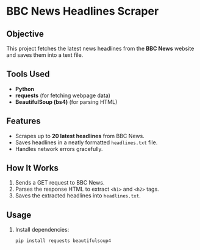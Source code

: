 # BBC News Headlines Scraper  

## Objective  
This project fetches the latest news headlines from the **BBC News** website and saves them into a text file.  

## Tools Used  
- **Python**  
- **requests** (for fetching webpage data)  
- **BeautifulSoup (bs4)** (for parsing HTML)  

## Features  
- Scrapes up to **20 latest headlines** from BBC News.  
- Saves headlines in a neatly formatted `headlines.txt` file.  
- Handles network errors gracefully.  

## How It Works  
1. Sends a GET request to BBC News.  
2. Parses the response HTML to extract `<h1>` and `<h2>` tags.  
3. Saves the extracted headlines into `headlines.txt`.  

## Usage  
1. Install dependencies:  
   ```bash
   pip install requests beautifulsoup4
